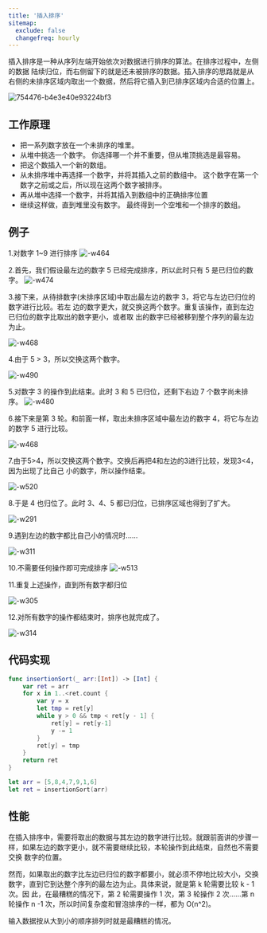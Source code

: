 ```yaml
---
title: '插入排序'
sitemap:
  exclude: false
  changefreq: hourly
---
```


插入排序是一种从序列左端开始依次对数据进行排序的算法。在排序过程中，左侧的数据 陆续归位，而右侧留下的就是还未被排序的数据。插入排序的思路就是从右侧的未排序区域内取出一个数据，然后将它插入到已排序区域内合适的位置上。

![754476-b4e3e40e93224bf3](http://blog.loveli.site/754476-b4e3e40e93224bf3.gif)

## 工作原理

* 把一系列数字放在一个未排序的堆里。
* 从堆中挑选一个数字。 你选择哪一个并不重要，但从堆顶挑选是最容易。
* 把这个数插入一个新的数组。
* 从未排序堆中再选择一个数字，并将其插入之前的数组中。 这个数字在第一个数字之前或之后，所以现在这两个数字被排序。
* 再从堆中选择一个数字，并将其插入到数组中的正确排序位置
* 继续这样做，直到堆里没有数字。 最终得到一个空堆和一个排序的数组。

## 例子

1.对数字 1~9 进行排序
![-w464](http://blog.loveli.site/2020-08-14-15974187854474.png)

2.首先，我们假设最左边的数字 5 已经完成排序，所以此时只有 5 是已归位的数字。
![-w474](http://blog.loveli.site/2020-08-14-15974188214620.png)

3.接下来，从待排数字(未排序区域)中取出最左边的数字 3，将它与左边已归位的数字进行比较。若左 边的数字更大，就交换这两个数字。重复该操作，直到左边已归位的数字比取出的数字更小，或者取 出的数字已经被移到整个序列的最左边为止。

![-w468](http://blog.loveli.site/2020-08-14-15974188693718.png)

4.由于 5 > 3，所以交换这两个数字。

![-w490](http://blog.loveli.site/2020-08-14-15974189206263.png)

5.对数字 3 的操作到此结束。此时 3 和 5 已归位，还剩下右边 7 个数字尚未排序。
![-w480](http://blog.loveli.site/2020-08-14-15974189493112.png)

6.接下来是第 3 轮。和前面一样，取出未排序区域中最左边的数字 4，将它与左边的数字 5 进行比较。

![-w468](http://blog.loveli.site/2020-08-14-15974189965277.png)

7.由于5>4，所以交换这两个数字。交换后再把4和左边的3进行比较，发现3<4，因为出现了比自己 小的数字，所以操作结束。

![-w520](http://blog.loveli.site/2020-08-14-15974190358164.png)

8.于是 4 也归位了。此时 3、4、5 都已归位，已排序区域也得到了扩大。

![-w291](http://blog.loveli.site/2020-08-14-15974190933068.png)

9.遇到左边的数字都比自己小的情况时......

![-w311](http://blog.loveli.site/2020-08-14-15974191392409.png)

10.不需要任何操作即可完成排序
![-w513](http://blog.loveli.site/2020-08-14-15974191604605.png)

11.重复上述操作，直到所有数字都归位

![-w305](http://blog.loveli.site/2020-08-14-15974191942389.png)

12.对所有数字的操作都结束时，排序也就完成了。

![-w314](http://blog.loveli.site/2020-08-14-15974192214948.png)


## 代码实现

```swift
func insertionSort(_ arr:[Int]) -> [Int] {
    var ret = arr
    for x in 1..<ret.count {
        var y = x
        let tmp = ret[y]
        while y > 0 && tmp < ret[y - 1] {
            ret[y] = ret[y-1]
            y -= 1
        }
        ret[y] = tmp
    }
    return ret
}

let arr = [5,8,4,7,9,1,6]
let ret = insertionSort(arr)
```

## 性能

在插入排序中，需要将取出的数据与其左边的数字进行比较。就跟前面讲的步骤一 样，如果左边的数字更小，就不需要继续比较，本轮操作到此结束，自然也不需要交换 数字的位置。

然而，如果取出的数字比左边已归位的数字都要小，就必须不停地比较大小，交换 数字，直到它到达整个序列的最左边为止。具体来说，就是第 k 轮需要比较 k - 1 次。因 此，在最糟糕的情况下，第 2 轮需要操作 1 次，第 3 轮操作 2 次......第 n 轮操作 n -1 次，所以时间复杂度和冒泡排序的一样，都为 O(n^2)。

输入数据按从大到小的顺序排列时就是最糟糕的情况。
